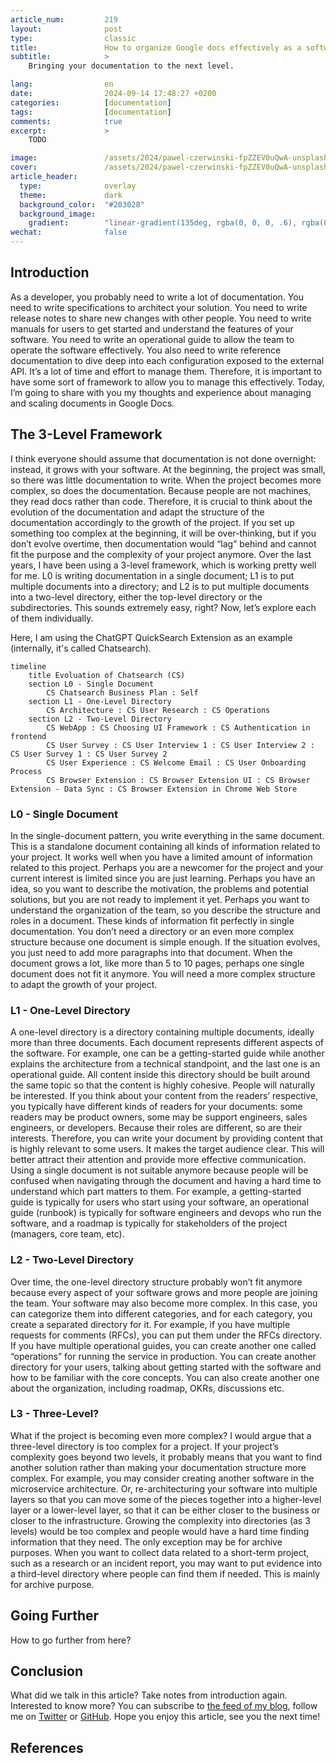 ```yaml
---
article_num:         219
layout:              post
type:                classic
title:               How to organize Google docs effectively as a software engineer?
subtitle:            >
    Bringing your documentation to the next level.

lang:                en
date:                2024-09-14 17:48:27 +0200
categories:          [documentation]
tags:                [documentation]
comments:            true
excerpt:             >
    TODO

image:               /assets/2024/pawel-czerwinski-fpZZEV0uQwA-unsplash.jpg
cover:               /assets/2024/pawel-czerwinski-fpZZEV0uQwA-unsplash.jpg
article_header:
  type:              overlay
  theme:             dark
  background_color:  "#203028"
  background_image:
    gradient:        "linear-gradient(135deg, rgba(0, 0, 0, .6), rgba(0, 0, 0, .4))"
wechat:              false
---
```


## Introduction

As a developer, you probably need to write a lot of documentation. You need to write  specifications to architect your solution. You need to write release notes to share new changes with other people. You need to write manuals for users to get started and understand the features of your software. You need to write an operational guide to allow the team to operate the software effectively. You also need to write reference documentation to dive deep into each configuration exposed to the external API. It’s a lot of time and effort to manage them. Therefore, it is important to have some sort of framework to allow you to manage this effectively. Today, I’m going to share with you my thoughts and experience about managing and scaling documents in Google Docs.

## The 3-Level Framework

I think everyone should assume that documentation is not done overnight: instead, it grows with your software. At the beginning, the project was small, so there was little documentation to write. When the project becomes more complex, so does the documentation. Because people are not machines, they read docs rather than code. Therefore, it is crucial to think about the evolution of the documentation and adapt the structure of the documentation accordingly to the growth of the project. If you set up something too complex at the beginning, it will be over-thinking, but if you don’t evolve overtime, then documentation would “lag” behind and cannot fit the purpose and the complexity of your project anymore. Over the last years, I have been using a 3-level framework, which is working pretty well for me. L0 is writing documentation in a single document; L1 is to put multiple documents into a directory; and L2 is to put multiple documents into a two-level directory, either the top-level directory or the subdirectories. This sounds extremely easy, right? Now, let’s explore each of them individually.

Here, I am using the ChatGPT QuickSearch Extension as an example (internally, it's called Chatsearch).

```mermaid
timeline
    title Evoluation of Chatsearch (CS)
    section L0 - Single Document
        CS Chatsearch Business Plan : Self
    section L1 - One-Level Directory
        CS Architecture : CS User Research : CS Operations
    section L2 - Two-Level Directory
        CS WebApp : CS Choosing UI Framework : CS Authentication in frontend
        CS User Survey : CS User Interview 1 : CS User Interview 2 : CS User Survey 1 : CS User Survey 2
        CS User Experience : CS Welcome Email : CS User Onboarding Process
        CS Browser Extension : CS Browser Extension UI : CS Browser Extension - Data Sync : CS Browser Extension in Chrome Web Store
```

### L0 - Single Document

In the single-document pattern, you write everything in the same document. This is a standalone document containing all kinds of information related to your project. It works well when you have a limited amount of information related to this project. Perhaps you are a newcomer for the project and your current interest is limited since you are just learning. Perhaps you have an idea, so you want to describe the motivation, the problems and potential solutions, but you are not ready to implement it yet. Perhaps you want to understand the organization of the team, so you describe the structure and roles in a document. These kinds of information fit perfectly in single documentation. You don’t need a directory or an even more complex structure because one document is simple enough. If the situation evolves, you just need to add more paragraphs into that document. When the document grows a lot, like more than 5 to 10 pages, perhaps one single document does not fit it anymore. You will need a more complex structure to adapt the growth of your project.

### L1 - One-Level Directory

A one-level directory is a directory containing multiple documents, ideally more than three documents. Each document represents different aspects of the software. For example, one can be a getting-started guide while another explains the architecture from a technical standpoint, and the last one is an operational guide. All content inside this directory should be built around the same topic so that the content is highly cohesive. People will naturally be interested. If you think about your content from the readers’ respective, you typically have different kinds of readers for your documents: some readers may be product owners, some may be support engineers, sales engineers, or developers. Because their roles are different, so are their interests. Therefore, you can write your document by providing content that is highly relevant to some users. It makes the target audience clear. This will better attract their attention and provide more effective communication. Using a single document is not suitable anymore because people will be confused when navigating through the document and having a hard time to understand which part matters to them. For example, a getting-started guide is typically for users who start using your software, an operational guide (runbook) is typically for software engineers and devops who run the software, and a roadmap is typically for stakeholders of the project (managers, core team, etc).

### L2 - Two-Level Directory

Over time, the one-level directory structure probably won’t fit anymore because every aspect of your software grows and more people are joining the team. Your software may also become more complex. In this case, you can categorize them into different categories, and for each category, you create a separated directory for it. For example, if you have multiple requests for comments (RFCs), you can put them under the RFCs directory. If you have multiple operational guides, you can create another one called “operations” for running the service in production. You can create another directory for your users, talking about getting started with the software and how to be familiar with the core concepts. You can also create another one about the organization, including roadmap, OKRs, discussions etc.

### L3 - Three-Level?

What if the project is becoming even more complex? I would argue that a three-level directory is too complex for a project. If your project’s complexity goes beyond two levels, it probably means that you want to find another solution rather than making your documentation structure more complex. For example, you may consider creating another software in the microservice architecture. Or, re-architecturing your software into multiple layers so that you can move some of the pieces together into a higher-level layer or a lower-level layer, so that it can be either closer to the business or closer to the infrastructure. Growing the complexity into directories (as 3 levels) would be too complex and people would have a hard time finding information that they need. The only exception may be for archive purposes. When you want to collect data related to a short-term project, such as a research or an incident report, you may want to put evidence into a third-level directory where people can find them if needed. This is mainly for archive purpose.

## Going Further

How to go further from here?

## Conclusion

What did we talk in this article? Take notes from introduction again.
Interested to know more? You can subscribe to [the feed of my blog](/feed.xml), follow me
on [Twitter](https://twitter.com/mincong_h) or
[GitHub](https://github.com/mincong-h/). Hope you enjoy this article, see you the next time!

## References
